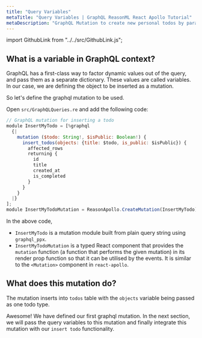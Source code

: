 ```yaml
---
title: "Query Variables"
metaTitle: "Query Variables | GraphQL ReasonML React Apollo Tutorial"
metaDescription: "GraphQL Mutation to create new personal todos by parameterizing with query variables."
---
```


import GithubLink from "../../src/GithubLink.js";

What is a variable in GraphQL context?
-------------------------------------
GraphQL has a first-class way to factor dynamic values out of the query, and pass them as a separate dictionary. These values are called variables. In our case, we are defining the object to be inserted as a mutation.

So let's define the graphql mutation to be used.

Open `src/GraphQLQueries.re` and add the following code:

<GithubLink link="https://github.com/hasura/graphql-engine/blob/master/community/learn/graphql-tutorials/tutorials/reason-react-apollo/app-final/src/GraphQLQueries.re" text="GraphQLQueries.re" />

```javascript
// GraphQL mutation for inserting a todo
module InsertMyTodo = [%graphql
  {|
    mutation ($todo: String!, $isPublic: Boolean!) {
      insert_todos(objects: {title: $todo, is_public: $isPublic}) {
        affected_rows
        returning {
          id
          title
          created_at
          is_completed
        }
      }
    }
  |}
];
module InsertMyTodoMutation = ReasonApollo.CreateMutation(InsertMyTodo);

```

In the above code,

- `InsertMyTodo` is a mutation module built from plain query string using `graphql_ppx`. 
- `InsertMyTodoMutation` is a typed React component that provides the `mutation` function (a function that performs the given mutation) in its render prop function so that it can be utilised by the events. It is similar to the `<Mutation>` component in `react-apollo`.


What does this mutation do?
---------------------------
The mutation inserts into `todos` table with the `objects` variable being passed as one todo type.

Awesome! We have defined our first graphql mutation. In the next section, we will pass the query variables to this mutation and finally integrate this mutation with our `insert todo` functionality.
